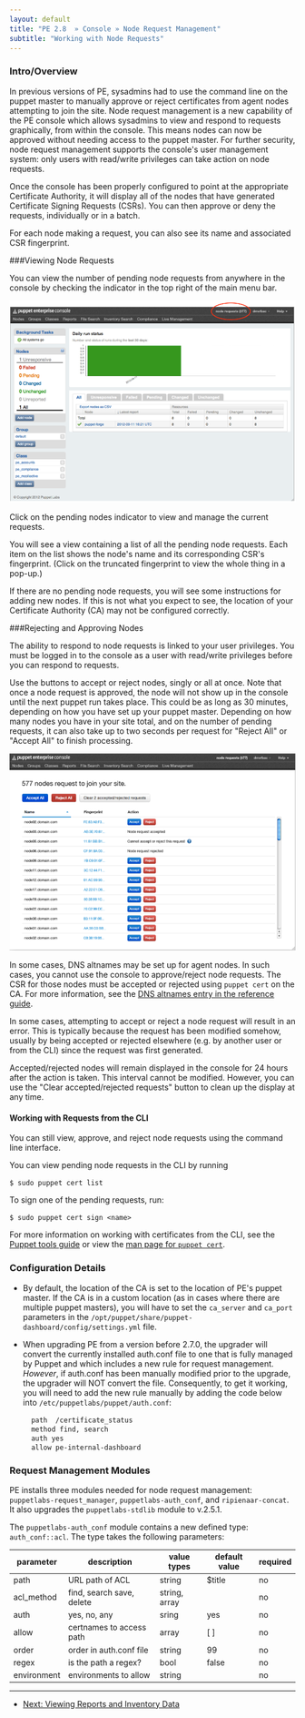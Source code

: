 ```yaml
---
layout: default
title: "PE 2.8  » Console » Node Request Management"
subtitle: "Working with Node Requests"
---
```



### Intro/Overview 
In previous versions of PE, sysadmins had to use the command line on the puppet master to manually approve or reject certificates from agent nodes attempting to join the site. Node request management is a new capability of the PE console which allows sysadmins to view and respond to requests graphically, from within the console. This means nodes can now be approved without needing access to the puppet master. For further security, node request management supports the console's user management system: only users with read/write privileges can take action on node requests.

Once the console has been properly configured to point at the appropriate Certificate Authority, it will display all of the nodes that have generated Certificate Signing Requests (CSRs). You can then approve or deny the requests, individually or in a batch.

For each node making a request, you can also see its name and associated CSR fingerprint.


###Viewing Node Requests

You can view the number of pending node requests from anywhere in the console by checking the indicator in the top right of the main menu bar.

![request indicator](images/console/request_indicator.png)

Click on the pending nodes indicator to view and manage the current requests.

You will see a view containing a list of all the pending node requests. Each item on the list shows the node's name and its corresponding CSR's fingerprint. (Click on the truncated fingerprint to view the whole thing in a pop-up.)

If there are no pending node requests, you will see some instructions for adding new nodes. If this is not what you expect to see, the location of your Certificate Authority (CA) may not be configured correctly.


###Rejecting and Approving Nodes

The ability to respond to node requests is linked to your user privileges. You must be logged in to the console as a user with read/write privileges before you can respond to requests.

Use the buttons to accept or reject nodes, singly or all at once. Note that once a node request is approved, the node will not show up in the console until the next puppet run takes place. This could be as long as 30 minutes, depending on how you have set up your puppet master. Depending on how many nodes you have in your site total, and on the number of pending requests, it can also take up to two seconds per request for "Reject All" or "Accept All" to finish processing.

![request management view](images/console/request_mgmt_view.png)

In some cases, DNS altnames may be set up for agent nodes. In such cases, you cannot use the console to approve/reject node requests. The CSR for those nodes must be accepted or rejected using `puppet cert` on the CA. For more information, see the [DNS altnames entry in the reference guide](http://docs.puppetlabs.com/references/latest/configuration.html#dnsaltnames).

In some cases, attempting to accept or reject a node request will result in an error. This is typically because the request has been modified somehow, usually by being accepted or rejected elsewhere (e.g. by another user or from the CLI) since the request was first generated.

Accepted/rejected nodes will remain displayed in the console for 24 hours after the action is taken. This interval cannot be modified. However, you can use the "Clear accepted/rejected requests" button to clean up the display at any time.


#### Working with Requests from the CLI

You can still view, approve, and reject node requests using the command line interface.

You can view pending node requests in the CLI by running

    $ sudo puppet cert list

To sign one of the pending requests, run:

    $ sudo puppet cert sign <name>
    
For more information on working with certificates from the CLI, see the [Puppet tools guide](http://docs.puppetlabs.com/guides/tools.html#puppet-cert-or-puppetca) or view the [man page for `puppet cert`](http://docs.puppetlabs.com/man/cert.html).

### Configuration Details

* By default, the location of the CA is set to the location of PE's puppet master. If the CA is in a custom location (as in cases where there are multiple puppet masters), you will have to set the `ca_server` and `ca_port` parameters in the `/opt/puppet/share/puppet-dashboard/config/settings.yml` file.

* When upgrading PE from a version before 2.7.0, the upgrader will convert the currently installed auth.conf file to one that is fully managed by Puppet and which includes a new rule for request management. *However*, if auth.conf has been manually modified prior to the upgrade, the upgrader will NOT convert the file. Consequently, to get it working, you will need to add the new rule manually by adding the code below into `/etc/puppetlabs/puppet/auth.conf`:

        path  /certificate_status
        method find, search
        auth yes
        allow pe-internal-dashboard


### Request Management Modules
PE installs three modules needed for node request management: `puppetlabs-request_manager`, `puppetlabs-auth_conf`, and `ripienaar-concat`. It also upgrades the `puppetlabs-stdlib` module to v.2.5.1.

The `puppetlabs-auth_conf` module contains a new defined type: `auth_conf::acl`. The type takes the following parameters:


| parameter     |  description               |  value types   |  default value | required |
|-------------------|---------------------------------|--------------|-------------------|-----|
| path          |  URL path of ACL           |  string        |  $title        | no |
| acl_method    |  find, search save, delete |  string, array |                | no |
| auth          |  yes, no, any              |  sring         |  yes           | no |
| allow         |  certnames to access path  |  array         |  [ ]            | no |
| order         |  order in auth.conf file   |  string        |  99            | no |
| regex         |  is the path a regex?      |  bool          |  false         | no |
| environment   |  environments to allow     |  string        |                | no |


* * * 

- [Next: Viewing Reports and Inventory Data](./console_reports.html)
